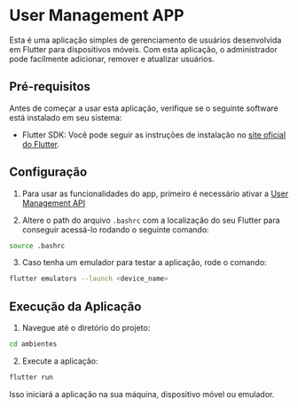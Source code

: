 # User Management APP

Esta é uma aplicação simples de gerenciamento de usuários desenvolvida em Flutter para dispositivos móveis. Com esta aplicação, o administrador pode facilmente adicionar, remover e atualizar usuários.

## Pré-requisitos

Antes de começar a usar esta aplicação, verifique se o seguinte software está instalado em seu sistema:

- Flutter SDK: Você pode seguir as instruções de instalação no [site oficial do Flutter](https://flutter.dev/docs/get-started/install).

## Configuração

1. Para usar as funcionalidades do app, primeiro é necessário ativar a [User Management API](https://github.com/gabrielpascoli/M10-ponderadas/tree/main/p1-m10/prova_01)

2. Altere o path do arquivo `.bashrc` com a localização do seu Flutter para conseguir acessá-lo rodando o seguinte comando:

```bash
source .bashrc
```

3. Caso tenha um emulador para testar a aplicação, rode o comando:

```bash
flutter emulators --launch <device_name>
```

## Execução da Aplicação

1. Navegue até o diretório do projeto:

```bash
cd ambientes
```

2. Execute a aplicação:

```bash
flutter run
```

Isso iniciará a aplicação na sua máquina, dispositivo móvel ou emulador.
